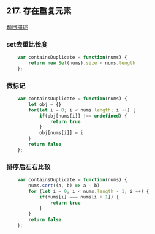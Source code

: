 ## 217. 存在重复元素
[题目描述](https://leetcode-cn.com/problems/contains-duplicate/)


### set去重比长度
```javascript
    var containsDuplicate = function(nums) {
        return new Set(nums).size < nums.length
    };
```

### 做标记
```javascript
    var containsDuplicate = function(nums) {
        let obj = {}
        for(let i = 0; i < nums.length; i ++) {
            if(obj[nums[i]] !== undefined) {
                return true
            }
            obj[nums[i]] = i
        }
        return false
    };
```

### 排序后左右比较
```javascript
    var containsDuplicate = function(nums) {
        nums.sort((a, b) => a - b)
        for (let i = 0; i < nums.length - 1; i ++) {
            if(nums[i] === nums[i + 1]) {
                return true
            }
        }
        return false
    };
```
